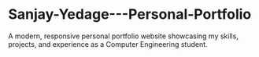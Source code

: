 # Sanjay-Yedage---Personal-Portfolio
A modern, responsive personal portfolio website showcasing my skills, projects, and experience as a Computer Engineering student.
